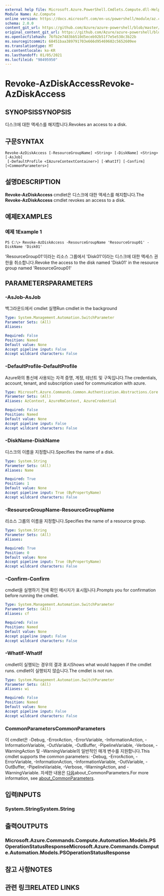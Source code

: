 ```yaml
---
external help file: Microsoft.Azure.PowerShell.Cmdlets.Compute.dll-Help.xml
Module Name: Az.Compute
online version: https://docs.microsoft.com/en-us/powershell/module/az.compute/revoke-azdiskaccess
schema: 2.0.0
content_git_url: https://github.com/Azure/azure-powershell/blob/master/src/Compute/Compute/help/Revoke-AzDiskAccess.md
original_content_git_url: https://github.com/Azure/azure-powershell/blob/master/src/Compute/Compute/help/Revoke-AzDiskAccess.md
ms.openlocfilehash: 76fb2e7483bb510d5eceb92b51f7e5e538c3b22b
ms.sourcegitcommit: 68451baa389791703e666d95469602c5652609ee
ms.translationtype: MT
ms.contentlocale: ko-KR
ms.lasthandoff: 01/05/2021
ms.locfileid: "98495950"
---
```

# <span data-ttu-id="39c5c-101">Revoke-AzDiskAccess</span><span class="sxs-lookup"><span data-stu-id="39c5c-101">Revoke-AzDiskAccess</span></span>

## <span data-ttu-id="39c5c-102">SYNOPSIS</span><span class="sxs-lookup"><span data-stu-id="39c5c-102">SYNOPSIS</span></span>
<span data-ttu-id="39c5c-103">디스크에 대한 액세스를 해지합니다.</span><span class="sxs-lookup"><span data-stu-id="39c5c-103">Revokes an access to a disk.</span></span>

## <span data-ttu-id="39c5c-104">구문</span><span class="sxs-lookup"><span data-stu-id="39c5c-104">SYNTAX</span></span>

```
Revoke-AzDiskAccess [-ResourceGroupName] <String> [-DiskName] <String> [-AsJob]
 [-DefaultProfile <IAzureContextContainer>] [-WhatIf] [-Confirm] [<CommonParameters>]
```

## <span data-ttu-id="39c5c-105">설명</span><span class="sxs-lookup"><span data-stu-id="39c5c-105">DESCRIPTION</span></span>
<span data-ttu-id="39c5c-106">**Revoke-AzDiskAccess** cmdlet은 디스크에 대한 액세스를 해지합니다.</span><span class="sxs-lookup"><span data-stu-id="39c5c-106">The **Revoke-AzDiskAccess** cmdlet revokes an access to a disk.</span></span>

## <span data-ttu-id="39c5c-107">예제</span><span class="sxs-lookup"><span data-stu-id="39c5c-107">EXAMPLES</span></span>

### <span data-ttu-id="39c5c-108">예제 1</span><span class="sxs-lookup"><span data-stu-id="39c5c-108">Example 1</span></span>
```
PS C:\> Revoke-AzDiskAccess -ResourceGroupName 'ResourceGroup01' -DiskName 'Disk01'
```

<span data-ttu-id="39c5c-109">'ResourceGroup01'이라는 리소스 그룹에서 'Disk01'이라는 디스크에 대한 액세스 권한을 취소합니다.</span><span class="sxs-lookup"><span data-stu-id="39c5c-109">Revoke the access to the disk named 'Disk01' in the resource group named 'ResourceGroup01'</span></span>

## <span data-ttu-id="39c5c-110">PARAMETERS</span><span class="sxs-lookup"><span data-stu-id="39c5c-110">PARAMETERS</span></span>

### <span data-ttu-id="39c5c-111">-AsJob</span><span class="sxs-lookup"><span data-stu-id="39c5c-111">-AsJob</span></span>
<span data-ttu-id="39c5c-112">백그라운드에서 cmdlet 실행</span><span class="sxs-lookup"><span data-stu-id="39c5c-112">Run cmdlet in the background</span></span>

```yaml
Type: System.Management.Automation.SwitchParameter
Parameter Sets: (All)
Aliases:

Required: False
Position: Named
Default value: None
Accept pipeline input: False
Accept wildcard characters: False
```

### <span data-ttu-id="39c5c-113">-DefaultProfile</span><span class="sxs-lookup"><span data-stu-id="39c5c-113">-DefaultProfile</span></span>
<span data-ttu-id="39c5c-114">Azure와의 통신에 사용되는 자격 증명, 계정, 테넌트 및 구독입니다.</span><span class="sxs-lookup"><span data-stu-id="39c5c-114">The credentials, account, tenant, and subscription used for communication with azure.</span></span>

```yaml
Type: Microsoft.Azure.Commands.Common.Authentication.Abstractions.Core.IAzureContextContainer
Parameter Sets: (All)
Aliases: AzContext, AzureRmContext, AzureCredential

Required: False
Position: Named
Default value: None
Accept pipeline input: False
Accept wildcard characters: False
```

### <span data-ttu-id="39c5c-115">-DiskName</span><span class="sxs-lookup"><span data-stu-id="39c5c-115">-DiskName</span></span>
<span data-ttu-id="39c5c-116">디스크의 이름을 지정합니다.</span><span class="sxs-lookup"><span data-stu-id="39c5c-116">Specifies the name of a disk.</span></span>

```yaml
Type: System.String
Parameter Sets: (All)
Aliases: Name

Required: True
Position: 1
Default value: None
Accept pipeline input: True (ByPropertyName)
Accept wildcard characters: False
```

### <span data-ttu-id="39c5c-117">-ResourceGroupName</span><span class="sxs-lookup"><span data-stu-id="39c5c-117">-ResourceGroupName</span></span>
<span data-ttu-id="39c5c-118">리소스 그룹의 이름을 지정합니다.</span><span class="sxs-lookup"><span data-stu-id="39c5c-118">Specifies the name of a resource group.</span></span>

```yaml
Type: System.String
Parameter Sets: (All)
Aliases:

Required: True
Position: 0
Default value: None
Accept pipeline input: True (ByPropertyName)
Accept wildcard characters: False
```

### <span data-ttu-id="39c5c-119">-Confirm</span><span class="sxs-lookup"><span data-stu-id="39c5c-119">-Confirm</span></span>
<span data-ttu-id="39c5c-120">cmdlet을 실행하기 전에 확인 메시지가 표시됩니다.</span><span class="sxs-lookup"><span data-stu-id="39c5c-120">Prompts you for confirmation before running the cmdlet.</span></span>

```yaml
Type: System.Management.Automation.SwitchParameter
Parameter Sets: (All)
Aliases: cf

Required: False
Position: Named
Default value: None
Accept pipeline input: False
Accept wildcard characters: False
```

### <span data-ttu-id="39c5c-121">-WhatIf</span><span class="sxs-lookup"><span data-stu-id="39c5c-121">-WhatIf</span></span>
<span data-ttu-id="39c5c-122">cmdlet이 실행되는 경우의 결과 표시</span><span class="sxs-lookup"><span data-stu-id="39c5c-122">Shows what would happen if the cmdlet runs.</span></span> <span data-ttu-id="39c5c-123">cmdlet이 실행되지 않습니다.</span><span class="sxs-lookup"><span data-stu-id="39c5c-123">The cmdlet is not run.</span></span>

```yaml
Type: System.Management.Automation.SwitchParameter
Parameter Sets: (All)
Aliases: wi

Required: False
Position: Named
Default value: None
Accept pipeline input: False
Accept wildcard characters: False
```

### <span data-ttu-id="39c5c-124">CommonParameters</span><span class="sxs-lookup"><span data-stu-id="39c5c-124">CommonParameters</span></span>
<span data-ttu-id="39c5c-125">이 cmdlet은 -Debug, -ErrorAction, -ErrorVariable, -InformationAction, -InformationVariable, -OutVariable, -OutBuffer, -PipelineVariable, -Verbose, -WarningAction 및 -WarningVariable의 일반적인 매개 변수를 지원합니다.</span><span class="sxs-lookup"><span data-stu-id="39c5c-125">This cmdlet supports the common parameters: -Debug, -ErrorAction, -ErrorVariable, -InformationAction, -InformationVariable, -OutVariable, -OutBuffer, -PipelineVariable, -Verbose, -WarningAction, and -WarningVariable.</span></span> <span data-ttu-id="39c5c-126">자세한 내용은 [다음](http://go.microsoft.com/fwlink/?LinkID=113216)about_CommonParameters.</span><span class="sxs-lookup"><span data-stu-id="39c5c-126">For more information, see [about_CommonParameters](http://go.microsoft.com/fwlink/?LinkID=113216).</span></span>

## <span data-ttu-id="39c5c-127">입력</span><span class="sxs-lookup"><span data-stu-id="39c5c-127">INPUTS</span></span>

### <span data-ttu-id="39c5c-128">System.String</span><span class="sxs-lookup"><span data-stu-id="39c5c-128">System.String</span></span>

## <span data-ttu-id="39c5c-129">출력</span><span class="sxs-lookup"><span data-stu-id="39c5c-129">OUTPUTS</span></span>

### <span data-ttu-id="39c5c-130">Microsoft.Azure.Commands.Compute.Automation.Models.PSOperationStatusResponse</span><span class="sxs-lookup"><span data-stu-id="39c5c-130">Microsoft.Azure.Commands.Compute.Automation.Models.PSOperationStatusResponse</span></span>

## <span data-ttu-id="39c5c-131">참고 사항</span><span class="sxs-lookup"><span data-stu-id="39c5c-131">NOTES</span></span>

## <span data-ttu-id="39c5c-132">관련 링크</span><span class="sxs-lookup"><span data-stu-id="39c5c-132">RELATED LINKS</span></span>
